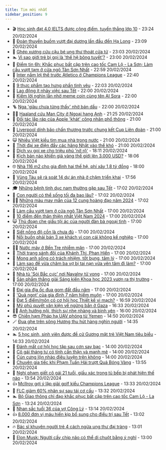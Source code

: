 ```yaml
---
title: Tim mới nhất
sidebar_position: 9
---
```


<!-- vnexpress-tin-moi-nhat:START -->
- 🎬 [Học sinh đạt 4.0 IELTS được cộng điểm, tuyển thẳng lớp 10](https://vnexpress.net/hoc-sinh-dat-4-0-ielts-duoc-cong-diem-tuyen-thang-lop-10-4713345.html) - 23:24 20/02/2024
- 🐎 [Đoàn thuyền buồm vượt đại dương lần đầu đến Hạ Long](https://vnexpress.net/doan-thuyen-buom-vuot-dai-duong-lan-dau-den-ha-long-4713474.html) - 23:09 20/02/2024
- 🦍 [Ghép xương cứu cậu bé ung thư thoát cửa tử](https://vnexpress.net/ghep-xuong-cuu-cau-be-ung-thu-thoat-cua-tu-4712733.html) - 23:03 20/02/2024
- 🏊 [Vì sao giới trẻ bị gọi là &#39;thế hệ bông tuyết&#39;?](https://vnexpress.net/vi-sao-gioi-tre-bi-goi-la-the-he-bong-tuyet-4713463.html) - 23:00 20/02/2024
- 🎊 [Điểm tin 6h: Khắc phục bất cập trên cao tốc Cam Lộ - La Sơn; Làm cầu vượt tạm ở cửa ngõ Tân Sơn Nhất](https://vnexpress.net/diem-tin-6h-khac-phuc-bat-cap-tren-cao-toc-cam-lo-la-son-lam-cau-vuot-tam-o-cua-ngo-tan-son-nhat-4713523.html) - 22:59 20/02/2024
- 🎃 [Inter nắm lợi thế trước Atletico ở Champions League](https://vnexpress.net/inter-nam-loi-the-truoc-atletico-o-champions-league-4713521.html) - 22:40 20/02/2024
- 🧰 [9 thực phẩm tạo hưng phấn tình yêu](https://vnexpress.net/9-thuc-pham-tao-hung-phan-tinh-yeu-4713223.html) - 22:03 20/02/2024
- 🔭 [Lao động ít nhảy việc sau Tết](https://vnexpress.net/lao-dong-it-nhay-viec-sau-tet-4713466.html) - 22:00 20/02/2024
- 🫶 [Kiếm lời nghìn lần nhờ meme coin cùng tên AI Sora](https://vnexpress.net/kiem-loi-nghin-lan-nho-meme-coin-cung-ten-ai-sora-4713450.html) - 22:00 20/02/2024
- 🪜 [Nga &#39;giàu chưa từng thấy&#39; nhờ bán dầu](https://vnexpress.net/nga-giau-chua-tung-thay-nho-ban-dau-4713155.html) - 22:00 20/02/2024
- 👨‍🏫 [Haaland cứu Man City ở Ngoại hạng Anh](https://vnexpress.net/haaland-cuu-man-city-o-ngoai-hang-anh-4713519.html) - 21:25 20/02/2024
- 🎊 [Đối tác lắp ráp của Apple &#39;khát&#39; công nhân phổ thông](https://vnexpress.net/doi-tac-lap-rap-cua-apple-khat-cong-nhan-pho-thong-4713378.html) - 21:00 20/02/2024
- 🎊 [Liverpool dính bão chấn thương trước chung kết Cup Liên đoàn](https://vnexpress.net/liverpool-dinh-bao-chan-thuong-truoc-chung-ket-cup-lien-doan-4713514.html) - 21:00 20/02/2024
- 😺 [Nhiều Việt kiều tìm mua nhà trong nước](https://vnexpress.net/nhieu-viet-kieu-tim-mua-nha-trong-nuoc-4713500.html) - 21:00 20/02/2024
- 🐘 [Thời đại xe điện đẩy các hãng Nhật vào thế khó](https://vnexpress.net/thoi-dai-xe-dien-day-cac-hang-nhat-vao-the-kho-4713292.html) - 21:00 20/02/2024
- 🌁 [Dịch vụ gọi xe cho triệu phú &#39;nở rộ&#39;](https://vnexpress.net/dich-vu-goi-xe-cho-trieu-phu-no-ro-4713366.html) - 18:11 20/02/2024
- 🐲 [Kịch bản nào khiến giá vàng thế giới lên 3.000 USD?](https://vnexpress.net/kich-ban-nao-khien-gia-vang-the-gioi-len-3-000-usd-4713451.html) - 18:06 20/02/2024
- 🤓 [Nhà 116 m2 cho gia đình hai thế hệ, phí xây 1,8 tỷ đồng](https://vnexpress.net/nha-116-m2-cho-gia-dinh-hai-the-he-phi-xay-1-8-ty-dong-4713381.html) - 18:00 20/02/2024
- 💪 [Vũng Tàu sẽ rà soát 14 dự án nhà ở chậm triển khai](https://vnexpress.net/vung-tau-se-ra-soat-14-du-an-nha-o-cham-trien-khai-4713508.html) - 17:56 20/02/2024
- 🎓 [Những bệnh tình dục nam thường gặp sau Tết](https://vnexpress.net/nhung-benh-tinh-duc-nam-thuong-gap-sau-tet-4713262.html) - 17:02 20/02/2024
- 🫣 [Con người có thể sống tối đa bao lâu?](https://vnexpress.net/con-nguoi-co-the-song-toi-da-bao-lau-4713253.html) - 17:02 20/02/2024
- 🧑‍💻 [Những màu may mắn của 12 cung hoàng đạo năm 2024](https://vnexpress.net/nhung-mau-may-man-cua-12-cung-hoang-dao-nam-2024-4712975.html) - 17:02 20/02/2024
- 🐲 [Làm cầu vượt tạm ở cửa ngõ Tân Sơn Nhất](https://vnexpress.net/lam-cau-vuot-tam-o-cua-ngo-tan-son-nhat-4713493.html) - 17:00 20/02/2024
- 🌝 [10 điểm đến thân thiện nhất Việt Nam 2024](https://vnexpress.net/10-diem-den-than-thien-nhat-viet-nam-2024-4713484.html) - 17:00 20/02/2024
- 😺 [Thủ đoạn che giấu tội ác của người đàn bà ngoại tình](https://vnexpress.net/thu-doan-che-giau-toi-ac-cua-nguoi-dan-ba-ngoai-tinh-4713473.html) - 17:00 20/02/2024
- 🐎 [Siết nồng độ cồn là chưa đủ](https://vnexpress.net/siet-nong-do-con-la-chua-du-4713441.html) - 17:00 20/02/2024
- 🎡 [Nỗi buồn phải bán 3 xe khách vì con cái không kế nghiệp](https://vnexpress.net/noi-buon-phai-ban-3-xe-khach-vi-con-cai-khong-ke-nghiep-4713428.html) - 17:00 20/02/2024
- 👨‍🏫 [Nước máy ở Bến Tre nhiễm mặn](https://vnexpress.net/nuoc-may-o-ben-tre-nhiem-man-4713402.html) - 17:00 20/02/2024
- 🦆 [Thời trang sánh đôi của Khánh Thi, Phan Hiển](https://vnexpress.net/thoi-trang-sanh-doi-cua-khanh-thi-phan-hien-4713241.html) - 17:00 20/02/2024
- 🚦 [Mong anh sống có trách nhiệm, tốt bụng, tâm lý](https://vnexpress.net/mong-anh-song-co-trach-nhiem-tot-bung-tam-ly-4713237.html) - 17:00 20/02/2024
- 💫 [Làm sao để vừa chăm ba vợ bị tai nạn vừa yên tâm đi làm?](https://vnexpress.net/lam-sao-de-vua-cham-ba-vo-bi-tai-nan-vua-yen-tam-di-lam-4713192.html) - 17:00 20/02/2024
- 🎉 [Nhà tù &#39;Sói Bắc cực&#39; nơi Navalny tử vong](https://vnexpress.net/nha-tu-soi-bac-cuc-noi-navalny-tu-vong-4713189.html) - 17:00 20/02/2024
- 🌋 [Sản phẩm thắng giải Sáng kiến Khoa học 2023 vươn ra thị trường](https://vnexpress.net/san-pham-thang-giai-sang-kien-khoa-hoc-2023-vuon-ra-thi-truong-4712759.html) - 17:00 20/02/2024
- 🤖 [Đại gia địa ốc đua gom đất đầu năm](https://vnexpress.net/dai-gia-dia-oc-dua-gom-dat-dau-nam-4706423.html) - 17:00 20/02/2024
- 🦏 [&#39;Quả ngọt&#39; của gia đình 7 năm hiếm muộn](https://vnexpress.net/qua-ngot-cua-gia-dinh-7-nam-hiem-muon-4713331.html) - 17:00 20/02/2024
- 🦩 [Đạt 5 điểm/môn có cơ hội học Thiết kế vi mạch?](https://vnexpress.net/dat-5-diem-mon-co-co-hoi-hoc-thiet-ke-vi-mach-4712378.html) - 16:59 20/02/2024
- 👺 [Mỹ phủ quyết văn kiện về ngừng bắn ở Gaza](https://vnexpress.net/my-phu-quyet-van-kien-ve-ngung-ban-o-gaza-4713512.html) - 16:33 20/02/2024
- 🧑‍🏫 [Anh hướng nội, thích sự nhẹ nhàng và bình yên](https://vnexpress.net/anh-huong-noi-thich-su-nhe-nhang-va-binh-yen-4713236.html) - 16:00 20/02/2024
- 😎 [Chiến hạm Pháp hạ UAV phóng từ Yemen](https://vnexpress.net/chien-ham-phap-ha-uav-phong-tu-yemen-4713501.html) - 14:50 20/02/2024
- 🪄 [Đua ghe trên sông Hương thu hút hàng nghìn người](https://vnexpress.net/dua-ghe-tren-song-huong-thu-hut-hang-nghin-nguoi-4713471.html) - 14:35 20/02/2024
- 🏊 [5 học sinh, sinh viên được đề cử Gương mặt trẻ Việt Nam tiêu biểu](https://vnexpress.net/5-hoc-sinh-sinh-vien-duoc-de-cu-guong-mat-tre-viet-nam-tieu-bieu-4713494.html) - 14:33 20/02/2024
- 💃 [Đánh mất cơ hội học tập sau cơn say bạc](https://vnexpress.net/danh-mat-co-hoi-hoc-tap-sau-con-say-bac-4713174.html) - 14:00 20/02/2024
- 🦆 [Cô gái tháng tư có tính cẩn thận và mạnh mẽ](https://vnexpress.net/co-gai-thang-tu-co-tinh-can-than-va-manh-me-4713160.html) - 14:00 20/02/2024
- 🎊 [Cún cưng lộn nhào điêu luyện trên không](https://vnexpress.net/cun-cung-lon-nhao-dieu-luyen-tren-khong-4712593.html) - 14:00 20/02/2024
- 👺 [Chuyên gia tiếc khi Phạm Tuấn Hải trượt Quả Bóng Vàng](https://vnexpress.net/chuyen-gia-tiec-khi-pham-tuan-hai-truot-qua-bong-vang-4713470.html) - 13:55 20/02/2024
- 🎡 [Nghi phạm giết cô gái 21 tuổi, giấu xác trong tủ bếp bị phát hiện thế nào](https://vnexpress.net/loi-khai-cua-nghi-pham-giet-co-gai-21-tuoi-giau-xac-trong-tu-bep-4713489.html) - 13:54 20/02/2024
- 👍 [McIlroy gợi ý lập giải golf kiểu Champions League](https://vnexpress.net/mcilroy-goi-y-lap-giai-golf-kieu-champions-league-4713051.html) - 13:33 20/02/2024
- 🐎 [FLC giảm 60% nhân sự sau tái cơ cấu](https://vnexpress.net/flc-giam-60-nhan-su-sau-tai-co-cau-4713487.html) - 13:32 20/02/2024
- 🏊 [Bộ Giao thông chỉ đạo khắc phục bất cập trên cao tốc Cam Lộ - La Sơn](https://vnexpress.net/bo-giao-thong-chi-dao-khac-phuc-bat-cap-tren-cao-toc-cam-lo-la-son-4713485.html) - 13:24 20/02/2024
- 🦩 [Nhan sắc tuổi 36 của vợ Công Lý](https://vnexpress.net/nhan-sac-tuoi-36-cua-vo-cong-ly-4713310.html) - 13:14 20/02/2024
- 👍 [8.000 đơn vị máu hiến kịp bổ sung cho điều trị sau Tết](https://vnexpress.net/8-000-don-vi-mau-hien-kip-bo-sung-cho-dieu-tri-sau-tet-4713481.html) - 13:02 20/02/2024
- 🔥 [Bác sĩ khuyên người trẻ 4 cách ngừa ung thư đại tràng](https://vnexpress.net/bac-si-khuyen-nguoi-tre-4-cach-ngua-ung-thu-dai-trang-4713376.html) - 13:01 20/02/2024
- 💄 [Elon Musk: Người cấy chip não có thể di chuột bằng ý nghĩ](https://vnexpress.net/elon-musk-nguoi-cay-chip-nao-co-the-di-chuot-bang-y-nghi-4713477.html) - 13:00 20/02/2024<!-- vnexpress-tin-moi-nhat:END -->
